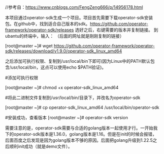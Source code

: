 //参考自：https://www.cnblogs.com/FengZeng666/p/14956178.html

本项目通过operator-sdk生成一个项目。项目首先需要下载operator-sdk安装包。在github中，找到适合自己版本的sdk。https://github.com/operator-framework/operator-sdk/releases
选好之后，右键需要的版本并复制链接。
到ubantu的终端中，输入：    （后面的网址就是刚刚复制的链接）

[root@master ~]# wget https://github.com/operator-framework/operator-sdk/releases/download/v1.9.0/operator-sdk_linux_amd64

之后添加可执行权限、复制到/usr/local/bin下即可(因为Linux中的PATH默认包含/usr/local/bin，这点可以使用echo $PATH验证)。

#添加可执行权限

[root@master ~]# chmod +x operator-sdk_linux_amd64

#将此二进制文件复制到/usr/local/bin/目录下，并改名为operator-sdk

[root@master ~]# cp operator-sdk_linux_amd64 /usr/local/bin/operator-sdk  

#安装成功，查看版本
[root@master ~]# operator-sdk version

需要注意的是，operator-sdk需要与合适的golang版本一起使用才行。一开始我下的operator-sdk版本是1.36.0，golang版本是1.16。但是在init的时候会报错，后面百度之后发现是因为golang版本不够的原因。后面把golang升级到1.22.5之后顺利init成功（就是demo文件）。

